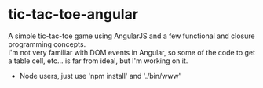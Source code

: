 # tic-tac-toe-angular
A simple tic-tac-toe game using AngularJS and a few functional and closure programming concepts.  
I'm not very familiar with DOM events in Angular, so some of the code to get a table cell, etc... 
is far from ideal, but I'm working on it.

*  Node users, just use 'npm install' and './bin/www'
